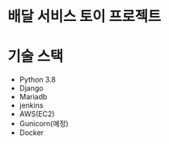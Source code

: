 # 배달 서비스 토이 프로젝트

# 기술 스택
- Python 3.8
- Django
- Mariadb
- jenkins
- AWS(EC2)
- Gunicorn(예정)
- Docker

